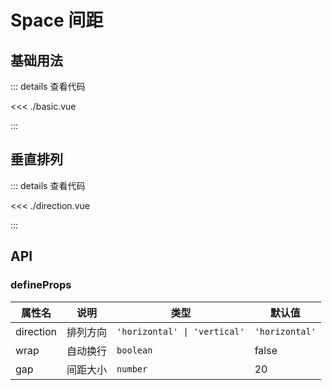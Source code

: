 <script setup lang="ts">
import Basic from './basic.vue'
import Direction from './direction.vue'

</script>

# Space 间距

## 基础用法

<Basic />

::: details 查看代码

<<< ./basic.vue

:::

## 垂直排列

<Direction />

::: details 查看代码

<<< ./direction.vue

:::

## API

### defineProps

| 属性名       | 说明   | 类型                           | 默认值            |
|-----------|------|------------------------------|----------------|
| direction | 排列方向 | `'horizontal' \| 'vertical'` | `'horizontal'` |
| wrap      | 自动换行 | `boolean`                    | false          |
| gap       | 间距大小 | `number`                     | 20             |
